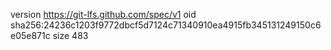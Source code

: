 version https://git-lfs.github.com/spec/v1
oid sha256:24236c1203f9772dbcf5d7124c71340910ea4915fb345131249150c6e05e871c
size 483

